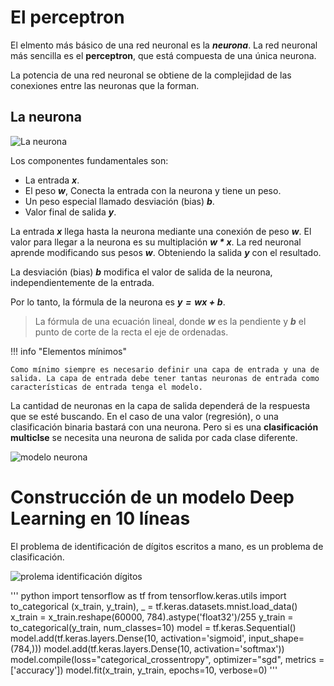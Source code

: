 # El perceptron

El elmento más básico de una red neuronal es la ***neurona***. La red neuronal más sencilla es el **perceptron**, que está compuesta de una única neurona. 

La potencia de una red neuronal se obtiene de la complejidad de las conexiones entre las neuronas que la forman.

## La neurona
![La neurona](https://i.imgur.com/mfOlDR6.png)

Los componentes fundamentales son:

* La entrada ***x***.
* El peso ***w***, Conecta la entrada con la neurona y tiene un peso.
* Un peso especial llamado desviación (bias) ***b***.
* Valor final de salida ***y***.
    
La entrada ***x*** llega hasta la neurona mediante una conexión de peso ***w***. El valor para llegar a la neurona es su multiplación ***w * x***. La red neuronal aprende modificando sus pesos ***w***. Obteniendo la salida ***y*** con el resultado.

La desviación (bias) ***b*** modifica el valor de salida de la neurona, independientemente de la entrada.

Por lo tanto, la fórmula de la neurona es ***$y = wx + b$***.

> La fórmula de una ecuación lineal, donde ***w*** es la pendiente y ***b*** el punto de corte de la recta el eje de ordenadas.

!!! info "Elementos mínimos"

    Como mínimo siempre es necesario definir una capa de entrada y una de salida. La capa de entrada debe tener tantas neuronas de entrada como características de entrada tenga el modelo.

La cantidad de neuronas en la capa de salida dependerá de la respuesta que se esté buscando. En el caso de una valor (regresión), o una clasificación binaria bastará con una neurona. Pero si es una **clasificación multiclse** se necesita una neurona de salida por cada clase diferente.

![modelo neurona](https://www.researchgate.net/profile/Dmitry-Rashkovetsky/publication/348382026/figure/fig3/AS:978712501690376@1610354652732/Schematic-representation-of-a-neuron-A-linear-combination-of-the-inputs-x-i-followed-by.jpg)


# Construcción de un modelo Deep Learning en 10 líneas

El problema de identificación de dígitos escritos a mano, es un problema de clasificación.

![prolema identificación dígitos](https://torres.ai/wp-content/uploads/2020/05/deep-learning.mnist-vector-probabilidades-768x327.png)

''' python
import tensorflow as tf
from tensorflow.keras.utils import to_categorical
(x_train, y_train), _ = tf.keras.datasets.mnist.load_data()
x_train = x_train.reshape(60000, 784).astype('float32')/255
y_train = to_categorical(y_train, num_classes=10)
model = tf.keras.Sequential()
model.add(tf.keras.layers.Dense(10, activation='sigmoid', 
            input_shape=(784,)))
model.add(tf.keras.layers.Dense(10, activation='softmax'))
model.compile(loss="categorical_crossentropy", optimizer="sgd", 
                 metrics = ['accuracy'])
model.fit(x_train, y_train, epochs=10, verbose=0)
'''